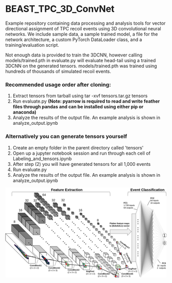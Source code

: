 # BEAST_TPC_3D_ConvNet
Example repository containing data processing and analysis tools for vector directional assignment of TPC recoil events using 3D convolutional neural networks. We include sample data, a sample trained model, a file for the network architecture, a custom PyTorch DataLoader class, and a training/evaluation script.

Not enough data is provided to train the 3DCNN, however calling models/trained.pth in evaluate.py will evaluate head-tail using a trained 3DCNN on the generated tensors. models/trained.pth was trained using hundreds of thousands of simulated recoil events.

### Recommended usage order after cloning:
1. Extract tensors from tarball using tar -xvf tensors.tar.gz tensors
2. Run evaluate.py **(Note: pyarrow is required to read and write feather files through pandas and can be installed using either pip or anaconda)**
3. Analyze the results of the output file. An example analysis is shown in analyze_output.ipynb

### Alternatively you can generate tensors yourself
1. Create an empty folder in the parent directory called 'tensors'
2. Open up a jupyter notebook session and run through each cell of Labeling_and_tensors.ipynb
3. After step (2) you will have generated tensors for all 1,000 events
4. Run evaluate.py
5. Analyze the results of the output file. An example analysis is shown in analyze_output.ipynb


![plot](./architecture_example.png)
